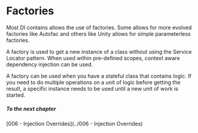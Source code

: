 ﻿# Factories

Most DI contains allows the use of factories. Some allows for more evolved factories like Autofac and others like Unity allows for simple parameterless factories.

A factory is used to get a new instance of a class without using the Service Locator pattern. When used within pre-defined scopes, context aware dependency injection can be used.

A factory can be used when you have a stateful class that contains logic. If you need to do multiple operations on a unit of logic before getting the result, a specific instance needs to be used until a new unit of work is started.

##### To the next chapter
[006 - Injection Overrides](../006 - Injection Overrides)  
